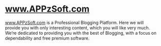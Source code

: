 # www.APPzSoft.com
www.APPzSoft.com is a Professional Blogging Platform. Here we will provide you with only interesting content, which you will like very much. We’re dedicated to providing you with the best of Blogging, with a focus on dependability and free premium software. 
